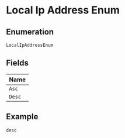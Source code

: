 
# Local Ip Address Enum

## Enumeration

`LocalIpAddressEnum`

## Fields

| Name |
|  --- |
| `Asc` |
| `Desc` |

## Example

```
desc
```

